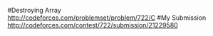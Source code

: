 #Destroying Array  
http://codeforces.com/problemset/problem/722/C
#My Submission  
http://codeforces.com/contest/722/submission/21229580
